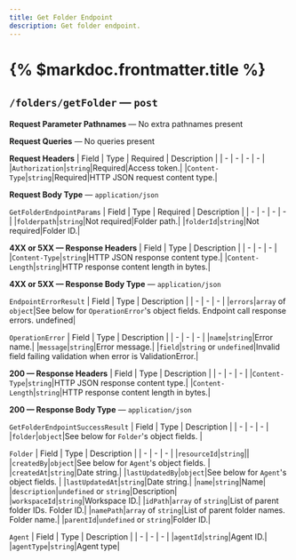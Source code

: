 ```yaml
---
title: Get Folder Endpoint
description: Get folder endpoint.
---
```


# {% $markdoc.frontmatter.title %}
## `/folders/getFolder` — `post`
**Request Parameter Pathnames** — No extra pathnames present

**Request Queries** — No queries present

**Request Headers**
| Field | Type | Required | Description |
| - | - | - | - |
|`Authorization`|`string`|Required|Access token.|
|`Content-Type`|`string`|Required|HTTP JSON request content type.|

**Request Body Type** — `application/json`

`GetFolderEndpointParams`
| Field | Type | Required | Description |
| - | - | - | - |
|`folderpath`|`string`|Not required|Folder path.|
|`folderId`|`string`|Not required|Folder ID.|

**4XX or 5XX  —  Response Headers**
| Field | Type | Description |
| - | - | - |
|`Content-Type`|`string`|HTTP JSON response content type.|
|`Content-Length`|`string`|HTTP response content length in bytes.|

**4XX or 5XX  —  Response Body Type** — `application/json`

`EndpointErrorResult`
| Field | Type | Description |
| - | - | - |
|`errors`|`array` of `object`|See below for `OperationError`'s object fields. Endpoint call response errors. undefined|

`OperationError`
| Field | Type | Description |
| - | - | - |
|`name`|`string`|Error name.|
|`message`|`string`|Error message.|
|`field`|`string` or `undefined`|Invalid field failing validation when error is ValidationError.|

**200  —  Response Headers**
| Field | Type | Description |
| - | - | - |
|`Content-Type`|`string`|HTTP JSON response content type.|
|`Content-Length`|`string`|HTTP response content length in bytes.|

**200  —  Response Body Type** — `application/json`

`GetFolderEndpointSuccessResult`
| Field | Type | Description |
| - | - | - |
|`folder`|`object`|See below for `Folder`'s object fields. |

`Folder`
| Field | Type | Description |
| - | - | - |
|`resourceId`|`string`||
|`createdBy`|`object`|See below for `Agent`'s object fields. |
|`createdAt`|`string`|Date string.|
|`lastUpdatedBy`|`object`|See below for `Agent`'s object fields. |
|`lastUpdatedAt`|`string`|Date string.|
|`name`|`string`|Name|
|`description`|`undefined` or `string`|Description|
|`workspaceId`|`string`|Workspace ID.|
|`idPath`|`array` of `string`|List of parent folder IDs. Folder ID.|
|`namePath`|`array` of `string`|List of parent folder names. Folder name.|
|`parentId`|`undefined` or `string`|Folder ID.|

`Agent`
| Field | Type | Description |
| - | - | - |
|`agentId`|`string`|Agent ID.|
|`agentType`|`string`|Agent type|


